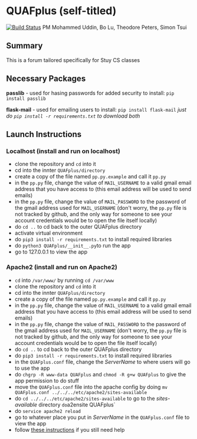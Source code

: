 # QUAFplus (self-titled)
[![Build Status](https://travis-ci.com/Trollicorn/QUAFplus.svg?branch=master)](https://travis-ci.com/Trollicorn/QUAFplus)
PM Mohammed Uddin, Bo Lu, Theodore Peters, Simon Tsui

## Summary
This is a forum tailored specifically for Stuy CS classes

## Necessary Packages
**passlib** - used for hasing passwords for added security
to install: `pip install passlib`

**flask-mail** - used for emailing users
to install: `pip install flask-mail`
*just do `pip install -r requirements.txt` to download both*

## Launch Instructions

### Localhost (install and run on localhost)
- clone the repository and `cd` into it
- cd into the innter `QUAFplus/directory`
- create a copy of the file named `pp.py.example` and call it `pp.py`
- in the `pp.py` file, change the value of `MAIL_USERNAME` to a valid gmail email address that you have access to (this email address will be used to send emails)
- in the `pp.py` file, change the value of `MAIL_PASSWORD` to the password of the gmail address used for `MAIL_USERNAME` (don't worry, the `pp.py` file is not tracked by github, and the only way for someone to see your account credentials would be to open the file itself locally)
- do `cd ..` to cd back to the outer QUAFplus directory
- activate virtual environment
- do `pip3 install -r requirements.txt` to install required libraries
- do `python3 QUAFplus/__init__.py`to run the app
- go to 127.0.0.1 to view the app

### Apache2 (install and run on Apache2)
- `cd` into `/var/www/` by running `cd /var/www`
- clone the repository and `cd` into it
- cd into the innter `QUAFplus/directory`
- create a copy of the file named `pp.py.example` and call it `pp.py`
- in the `pp.py` file, change the value of `MAIL_USERNAME` to a valid gmail email address that you have access to (this email address will be used to send emails)
- in the `pp.py` file, change the value of `MAIL_PASSWORD` to the password of the gmail address used for `MAIL_USERNAME` (don't worry, the `pp.py` file is not tracked by github, and the only way for someone to see your account credentials would be to open the file itself locally)
- do `cd ..` to cd back to the outer QUAFplus directory
- do `pip3 install -r requirements.txt` to install required libraries
- in the `QUAFplus.conf` file, change the *ServerName* to where users will go to use the app
- do `chgrp -R www-data QUAFplus` and `chmod -R g+w QUAFplus` to give the app permission to do stuff
- move the `QUAFplus.conf` file into the apache config by doing `mv QUAFplus.conf ../../../etc/apache2/sites-available`
- do `cd ../../../etc/apache2/sites-available` to go to the *sites-available* directory 
` do `a2ensite QUAFplus`
- do `service apache2 reload`
- go to whatever place you put in *ServerName* in the `QUAFplus.conf` file to view the app
- follow [these instructions](https://docs.google.com/document/d/12b4gf9_1EiJDt6ValtoDVsZPLhGhyOdmnW4n2Xg5E-A/edit)
 if you still need help
